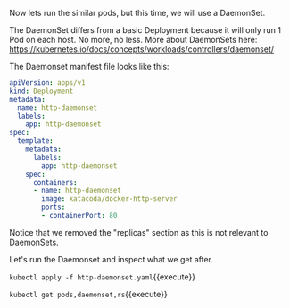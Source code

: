 
Now lets run the similar pods, but this time, we will use a DaemonSet.

The DaemonSet differs from a basic Deployment because it will only run 1 Pod on each host. No more, no less. More about DaemonSets here: https://kubernetes.io/docs/concepts/workloads/controllers/daemonset/

The Daemonset manifest file looks like this:

```yaml
apiVersion: apps/v1
kind: Deployment
metadata:
  name: http-daemonset
  labels:
    app: http-daemonset
spec:
  template:
    metadata:
      labels:
        app: http-daemonset
    spec:
      containers:
      - name: http-daemonset
        image: katacoda/docker-http-server
        ports:
        - containerPort: 80
```

Notice that we removed the "replicas" section as this is not relevant to DaemonSets.

Let's run the Daemonset and inspect what we get after.

`kubectl apply -f http-daemonset.yaml`{{execute}}

`kubectl get pods,daemonset,rs`{{execute}}